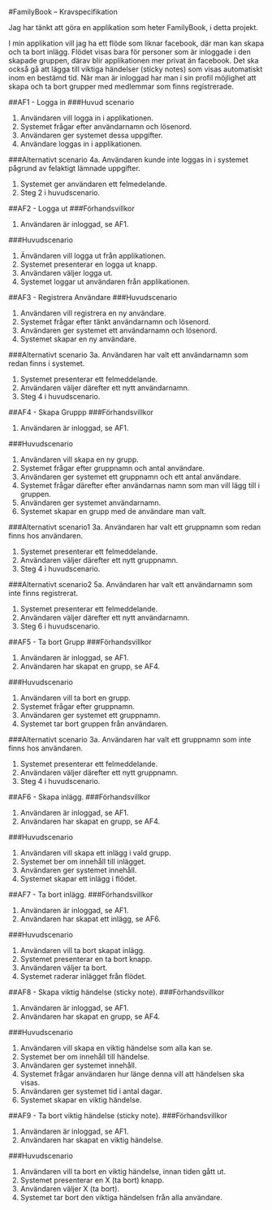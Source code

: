 #FamilyBook – Kravspecifikation 

Jag har tänkt att göra en applikation som heter FamilyBook, i detta projekt.

I min applikation vill jag ha ett flöde som liknar facebook, där man kan skapa och ta bort inlägg.
Flödet visas bara för personer som är inloggade i den skapade gruppen, därav blir applikationen mer privat än facebook.
Det ska också gå att lägga till viktiga händelser (sticky notes) som visas automatiskt inom en bestämd tid. 
När man är inloggad har man i sin profil möjlighet att skapa och ta bort grupper med medlemmar som finns registrerade. 


##AF1 - Logga in 
###Huvud scenario
1. Användaren vill logga in i applikationen.
2. Systemet frågar efter användarnamn och lösenord.
3. Användaren ger systemet dessa uppgifter.
4. Användare loggas in i applikationen.

###Alternativt scenario
4a. Användaren kunde inte loggas in i systemet pågrund av felaktigt lämnade uppgifter.
  1. Systemet ger användaren ett felmedelande.
  2. Steg 2 i huvudscenario. 
  
##AF2 - Logga ut
###Förhandsvillkor
1. Användaren är inloggad, se AF1.

###Huvudscenario
1. Änvändaren vill logga ut från applikationen. 
2. Systemet presenterar en logga ut knapp.
3. Användaren väljer logga ut. 
4. Systemet loggar ut användaren från applikationen.

##AF3 - Registrera Användare
###Huvudscenario
1. Användaren vill registrera en ny användare. 
2. Systemet frågar efter tänkt användarnamn och lösenord.
3. Användaren ger systemet ett användarnamn och lösenord.
4. Systemet skapar en ny användare.

###Alternativt scenario
3a. Användaren har valt ett användarnamn som redan finns i systemet.
  1. Systemet presenterar ett felmeddelande.
  2. Användaren väljer därefter ett nytt användarnamn.
  3. Steg 4 i huvudscenario. 
  
##AF4 - Skapa Gruppp
###Förhandsvillkor
1. Användaren är inloggad, se AF1.

###Huvudscenario
1. Användaren vill skapa en ny grupp.  
2. Systemet frågar efter gruppnamn och antal användare. 
3. Användaren ger systemet ett gruppnamn och ett antal användare.
4. Systemet frågar därefter efter användarnas namn som man vill lägg till i gruppen.
5. Användaren ger systemet användarnamn. 
6. Systemet skapar en grupp med de användare man valt. 

###Alternativt scenario1
3a. Användaren har valt ett gruppnamn som redan finns hos användaren. 
  1. Systemet presenterar ett felmeddelande.
  2. Användaren väljer därefter ett nytt gruppnamn.
  3. Steg 4 i huvudscenario. 
  
###Alternativt scenario2
5a. Användaren har valt ett användarnamn som inte finns registrerat. 
  1. Systemet presenterar ett felmeddelande.
  2. Användaren väljer därefter ett nytt användarnamn.
  3. Steg 6 i huvudscenario. 
  
##AF5 - Ta bort Grupp
###Förhandsvillkor
1. Användaren är inloggad, se AF1.
2. Användaren har skapat en grupp, se AF4.

###Huvudscenario
1. Användaren vill ta bort en grupp.  
2. Systemet frågar efter gruppnamn. 
3. Användaren ger systemet ett gruppnamn.
4. Systemet tar bort gruppen från användaren.

###Alternativt scenario
3a. Användaren har valt ett gruppnamn som inte finns hos användaren. 
  1. Systemet presenterar ett felmeddelande.
  2. Användaren väljer därefter ett nytt gruppnamn.
  3. Steg 4 i huvudscenario. 
  

##AF6 - Skapa inlägg.
###Förhandsvillkor
1. Användaren är inloggad, se AF1.
2. Användaren har skapat en grupp, se AF4.

###Huvudscenario
1. Användaren vill skapa ett inlägg i vald grupp.
2. Systemet ber om innehåll till inlägget.
3. Användaren ger systemet innehåll.
4. Systemet skapar ett inlägg i flödet. 

##AF7 - Ta bort inlägg.
###Förhandsvillkor
1. Användaren är inloggad, se AF1.
2. Användaren har skapat ett inlägg, se AF6.

###Huvudscenario
1. Användaren vill ta bort skapat inlägg.
2. Systemet presenterar en ta bort knapp. 
3. Användaren väljer ta bort.
4. Systemet raderar inlägget från flödet.

 
##AF8 - Skapa viktig händelse (sticky note).
###Förhandsvillkor
1. Användaren är inloggad, se AF1.
2. Användaren har skapat en grupp, se AF4.

###Huvudscenario
1. Användaren vill skapa en viktig händelse som alla kan se. 
2. Systemet ber om innehåll till händelse.
3. Användaren ger systemet innehåll.
4. Systemet frågar användaren hur länge denna vill att händelsen ska visas.
5. Användaren ger systemet tid i antal dagar.
6. Systemet skapar en viktig händelse.

##AF9 - Ta bort viktig händelse (sticky note). 
###Förhandsvillkor
1. Användaren är inloggad, se AF1.
2. Användaren har skapat en viktig händelse.

###Huvudscenario
1. Användaren vill ta bort en viktig händelse, innan tiden gått ut.
2. Systemet presenterar en X (ta bort) knapp. 
3. Användaren väljer X (ta bort).
4. Systemet tar bort den viktiga händelsen från alla användare.





